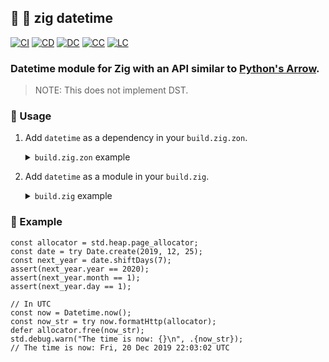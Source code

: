 ## :lizard: :calendar: **zig datetime**

[![CI][ci-shd]][ci-url]
[![CD][cd-shd]][cd-url]
[![DC][dc-shd]][dc-url]
[![CC][cc-shd]][cc-url]
[![LC][lc-shd]][lc-url]

### Datetime module for Zig with an API similar to [Python's Arrow](https://github.com/arrow-py/arrow).

> NOTE: This does not implement DST.

### :rocket: Usage

1. Add `datetime` as a dependency in your `build.zig.zon`.

    <details>

    <summary><code>build.zig.zon</code> example</summary>

    ```zig
    .{
        .name = "<name_of_your_package>",
        .version = "<version_of_your_package>",
        .dependencies = .{
            .datetime = .{
                .url = "https://github.com/frmdstryr/zig-datetime/archive/<git_tag_or_commit_hash>.tar.gz",
                .hash = "<package_hash>",
            },
        },
    }
    ```

    Set `<package_hash>` to `12200000000000000000000000000000000000000000000000000000000000000000`, and Zig will provide the correct found value in an error message.

    </details>

2. Add `datetime` as a module in your `build.zig`.

    <details>

    <summary><code>build.zig</code> example</summary>

    ```zig
    const datetime = b.dependency("datetime", .{});
    exe.addModule("datetime", datetime.module("datetime"));
    ```

    </details>

### :eyes: Example

```zig
const allocator = std.heap.page_allocator;
const date = try Date.create(2019, 12, 25);
const next_year = date.shiftDays(7);
assert(next_year.year == 2020);
assert(next_year.month == 1);
assert(next_year.day == 1);

// In UTC
const now = Datetime.now();
const now_str = try now.formatHttp(allocator);
defer allocator.free(now_str);
std.debug.warn("The time is now: {}\n", .{now_str});
// The time is now: Fri, 20 Dec 2019 22:03:02 UTC
```

<!-- MARKDOWN LINKS -->

[ci-shd]: https://img.shields.io/github/actions/workflow/status/frmdstryr/zig-datetime/ci.yaml?branch=master&style=for-the-badge&logo=github&label=CI&labelColor=black
[ci-url]: https://github.com/frmdstryr/zig-datetime/blob/master/.github/workflows/ci.yaml
[cd-shd]: https://img.shields.io/github/actions/workflow/status/frmdstryr/zig-datetime/cd.yaml?branch=master&style=for-the-badge&logo=github&label=CD&labelColor=black
[cd-url]: https://github.com/frmdstryr/zig-datetime/blob/master/.github/workflows/cd.yaml
[dc-shd]: https://img.shields.io/badge/click-F6A516?style=for-the-badge&logo=zig&logoColor=F6A516&label=docs&labelColor=black
[dc-url]: https://frmdstryr.github.io/zig-datetime
[cc-shd]: https://img.shields.io/codecov/c/github/frmdstryr/zig-datetime?style=for-the-badge&labelColor=black
[cc-url]: https://app.codecov.io/gh/frmdstryr/zig-datetime
[lc-shd]: https://img.shields.io/github/license/frmdstryr/zig-datetime.svg?style=for-the-badge&labelColor=black
[lc-url]: https://github.com/frmdstryr/zig-datetime/blob/master/LICENSE.md
